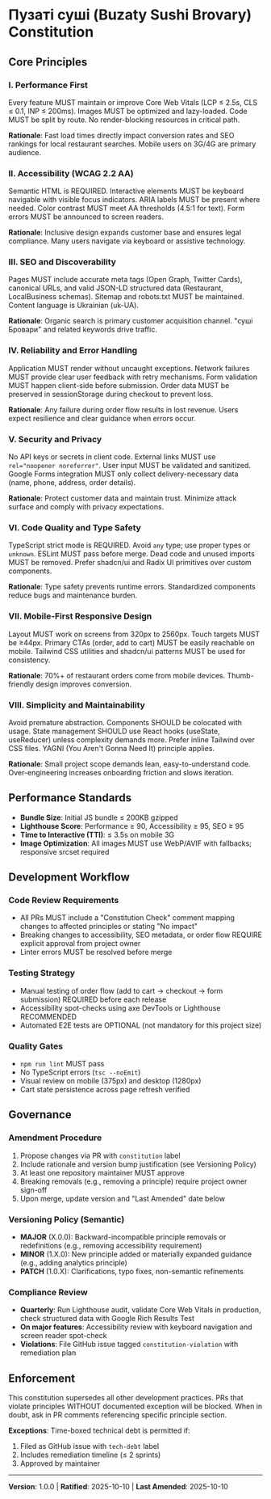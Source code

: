 <!--
Sync Impact Report
- Version change: template → 1.0.0
- Modified principles: n/a (initial version)
- Added sections: 8 core principles, Performance Standards, Development Workflow, Governance
- Removed sections: Generic placeholders
- Templates requiring updates:
  ✅ plan-template.md: Constitution Check section aligned
  ✅ spec-template.md: Requirements section aligned
  ✅ tasks-template.md: Test-optional approach aligned
- Follow-up TODOs: Monitor Core Web Vitals quarterly; Add accessibility audit checklist
-->

# Пузаті суші (Buzaty Sushi Brovary) Constitution

## Core Principles

### I. Performance First

Every feature MUST maintain or improve Core Web Vitals (LCP ≤ 2.5s, CLS ≤ 0.1, INP ≤ 200ms). Images MUST be optimized and lazy-loaded. Code MUST be split by route. No render-blocking resources in critical path.

**Rationale**: Fast load times directly impact conversion rates and SEO rankings for local restaurant searches. Mobile users on 3G/4G are primary audience.

### II. Accessibility (WCAG 2.2 AA)

Semantic HTML is REQUIRED. Interactive elements MUST be keyboard navigable with visible focus indicators. ARIA labels MUST be present where needed. Color contrast MUST meet AA thresholds (4.5:1 for text). Form errors MUST be announced to screen readers.

**Rationale**: Inclusive design expands customer base and ensures legal compliance. Many users navigate via keyboard or assistive technology.

### III. SEO and Discoverability

Pages MUST include accurate meta tags (Open Graph, Twitter Cards), canonical URLs, and valid JSON-LD structured data (Restaurant, LocalBusiness schemas). Sitemap and robots.txt MUST be maintained. Content language is Ukrainian (uk-UA).

**Rationale**: Organic search is primary customer acquisition channel. "суші Бровари" and related keywords drive traffic.

### IV. Reliability and Error Handling

Application MUST render without uncaught exceptions. Network failures MUST provide clear user feedback with retry mechanisms. Form validation MUST happen client-side before submission. Order data MUST be preserved in sessionStorage during checkout to prevent loss.

**Rationale**: Any failure during order flow results in lost revenue. Users expect resilience and clear guidance when errors occur.

### V. Security and Privacy

No API keys or secrets in client code. External links MUST use `rel="noopener noreferrer"`. User input MUST be validated and sanitized. Google Forms integration MUST only collect delivery-necessary data (name, phone, address, order details).

**Rationale**: Protect customer data and maintain trust. Minimize attack surface and comply with privacy expectations.

### VI. Code Quality and Type Safety

TypeScript strict mode is REQUIRED. Avoid `any` type; use proper types or `unknown`. ESLint MUST pass before merge. Dead code and unused imports MUST be removed. Prefer shadcn/ui and Radix UI primitives over custom components.

**Rationale**: Type safety prevents runtime errors. Standardized components reduce bugs and maintenance burden.

### VII. Mobile-First Responsive Design

Layout MUST work on screens from 320px to 2560px. Touch targets MUST be ≥44px. Primary CTAs (order, add to cart) MUST be easily reachable on mobile. Tailwind CSS utilities and shadcn/ui patterns MUST be used for consistency.

**Rationale**: 70%+ of restaurant orders come from mobile devices. Thumb-friendly design improves conversion.

### VIII. Simplicity and Maintainability

Avoid premature abstraction. Components SHOULD be colocated with usage. State management SHOULD use React hooks (useState, useReducer) unless complexity demands more. Prefer inline Tailwind over CSS files. YAGNI (You Aren't Gonna Need It) principle applies.

**Rationale**: Small project scope demands lean, easy-to-understand code. Over-engineering increases onboarding friction and slows iteration.

## Performance Standards

- **Bundle Size**: Initial JS bundle ≤ 200KB gzipped
- **Lighthouse Score**: Performance ≥ 90, Accessibility ≥ 95, SEO ≥ 95
- **Time to Interactive (TTI)**: ≤ 3.5s on mobile 3G
- **Image Optimization**: All images MUST use WebP/AVIF with fallbacks; responsive srcset required

## Development Workflow

### Code Review Requirements

- All PRs MUST include a "Constitution Check" comment mapping changes to affected principles or stating "No impact"
- Breaking changes to accessibility, SEO metadata, or order flow REQUIRE explicit approval from project owner
- Linter errors MUST be resolved before merge

### Testing Strategy

- Manual testing of order flow (add to cart → checkout → form submission) REQUIRED before each release
- Accessibility spot-checks using axe DevTools or Lighthouse RECOMMENDED
- Automated E2E tests are OPTIONAL (not mandatory for this project size)

### Quality Gates

- `npm run lint` MUST pass
- No TypeScript errors (`tsc --noEmit`)
- Visual review on mobile (375px) and desktop (1280px)
- Cart state persistence across page refresh verified

## Governance

### Amendment Procedure

1. Propose changes via PR with `constitution` label
2. Include rationale and version bump justification (see Versioning Policy)
3. At least one repository maintainer MUST approve
4. Breaking removals (e.g., removing a principle) require project owner sign-off
5. Upon merge, update version and "Last Amended" date below

### Versioning Policy (Semantic)

- **MAJOR** (X.0.0): Backward-incompatible principle removals or redefinitions (e.g., removing accessibility requirement)
- **MINOR** (1.X.0): New principle added or materially expanded guidance (e.g., adding analytics principle)
- **PATCH** (1.0.X): Clarifications, typo fixes, non-semantic refinements

### Compliance Review

- **Quarterly**: Run Lighthouse audit, validate Core Web Vitals in production, check structured data with Google Rich Results Test
- **On major features**: Accessibility review with keyboard navigation and screen reader spot-check
- **Violations**: File GitHub issue tagged `constitution-violation` with remediation plan

## Enforcement

This constitution supersedes all other development practices. PRs that violate principles WITHOUT documented exception will be blocked. When in doubt, ask in PR comments referencing specific principle section.

**Exceptions**: Time-boxed technical debt is permitted if:
1. Filed as GitHub issue with `tech-debt` label
2. Includes remediation timeline (≤ 2 sprints)
3. Approved by maintainer

---

**Version**: 1.0.0 | **Ratified**: 2025-10-10 | **Last Amended**: 2025-10-10
